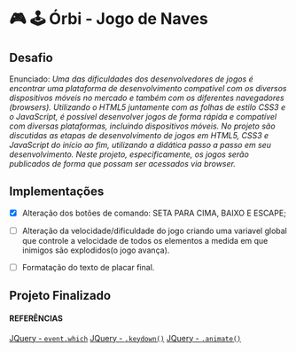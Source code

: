 # :video_game: :joystick: Órbi - Jogo de Naves 

## Desafio
Enunciado:
*Uma das dificuldades dos desenvolvedores de jogos é encontrar uma plataforma de desenvolvimento compatível com os diversos dispositivos móveis no mercado e também com os diferentes navegadores (browsers). Utilizando o HTML5 juntamente com as folhas de estilo CSS3 e o JavaScript, é possível desenvolver jogos de forma rápida e compatível com diversas plataformas, incluindo dispositivos móveis. No projeto são discutidas as etapas de desenvolvimento de jogos em HTML5, CSS3 e JavaScript do início ao fim, utilizando a didática passo a passo em seu desenvolvimento. Neste projeto, especificamente, os jogos serão publicados de forma que possam ser acessados via browser.*
## Implementações

- [x] Alteração dos botões  de comando: SETA PARA CIMA, BAIXO E ESCAPE;
- [ ] Alteração da velocidade/dificuldade do jogo criando uma variavel global que controle a velocidade de todos os elementos a medida em que inimigos são explodidos(o jogo avança).
- [ ] Formatação do texto de placar final. 


## Projeto Finalizado

#### REFERÊNCIAS

[JQuery - `event.which`](https://api.jquery.com/event.which/)
[JQuery - `.keydown()`](https://api.jquery.com/keydown/#keydown-eventData-handler)
[JQuery - `.animate()`](https://api.jquery.com/animate/)